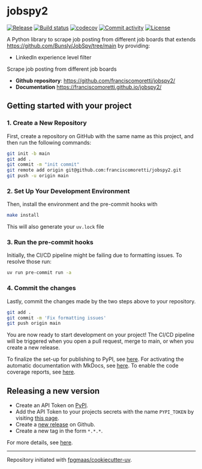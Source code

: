 # jobspy2

[![Release](https://img.shields.io/github/v/release/franciscomoretti/jobspy2)](https://img.shields.io/github/v/release/franciscomoretti/jobspy2)
[![Build status](https://img.shields.io/github/actions/workflow/status/franciscomoretti/jobspy2/main.yml?branch=main)](https://github.com/franciscomoretti/jobspy2/actions/workflows/main.yml?query=branch%3Amain)
[![codecov](https://codecov.io/gh/franciscomoretti/jobspy2/branch/main/graph/badge.svg)](https://codecov.io/gh/franciscomoretti/jobspy2)
[![Commit activity](https://img.shields.io/github/commit-activity/m/franciscomoretti/jobspy2)](https://img.shields.io/github/commit-activity/m/franciscomoretti/jobspy2)
[![License](https://img.shields.io/github/license/franciscomoretti/jobspy2)](https://img.shields.io/github/license/franciscomoretti/jobspy2)

A Python library to scrape job posting from different job boards that extends https://github.com/Bunsly/JobSpy/tree/main by providing:

- LinkedIn experience level filter

Scrape job posting from different job boards

- **Github repository**: <https://github.com/franciscomoretti/jobspy2/>
- **Documentation** <https://franciscomoretti.github.io/jobspy2/>

## Getting started with your project

### 1. Create a New Repository

First, create a repository on GitHub with the same name as this project, and then run the following commands:

```bash
git init -b main
git add .
git commit -m "init commit"
git remote add origin git@github.com:franciscomoretti/jobspy2.git
git push -u origin main
```

### 2. Set Up Your Development Environment

Then, install the environment and the pre-commit hooks with

```bash
make install
```

This will also generate your `uv.lock` file

### 3. Run the pre-commit hooks

Initially, the CI/CD pipeline might be failing due to formatting issues. To resolve those run:

```bash
uv run pre-commit run -a
```

### 4. Commit the changes

Lastly, commit the changes made by the two steps above to your repository.

```bash
git add .
git commit -m 'Fix formatting issues'
git push origin main
```

You are now ready to start development on your project!
The CI/CD pipeline will be triggered when you open a pull request, merge to main, or when you create a new release.

To finalize the set-up for publishing to PyPI, see [here](https://fpgmaas.github.io/cookiecutter-uv/features/publishing/#set-up-for-pypi).
For activating the automatic documentation with MkDocs, see [here](https://fpgmaas.github.io/cookiecutter-uv/features/mkdocs/#enabling-the-documentation-on-github).
To enable the code coverage reports, see [here](https://fpgmaas.github.io/cookiecutter-uv/features/codecov/).

## Releasing a new version

- Create an API Token on [PyPI](https://pypi.org/).
- Add the API Token to your projects secrets with the name `PYPI_TOKEN` by visiting [this page](https://github.com/franciscomoretti/jobspy2/settings/secrets/actions/new).
- Create a [new release](https://github.com/franciscomoretti/jobspy2/releases/new) on Github.
- Create a new tag in the form `*.*.*`.

For more details, see [here](https://fpgmaas.github.io/cookiecutter-uv/features/cicd/#how-to-trigger-a-release).

---

Repository initiated with [fpgmaas/cookiecutter-uv](https://github.com/fpgmaas/cookiecutter-uv).
